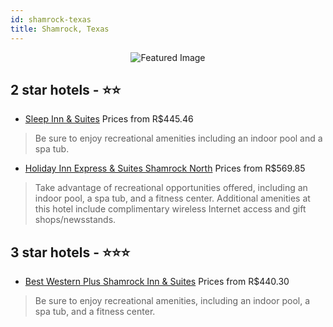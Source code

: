 ```yaml
---
id: shamrock-texas
title: Shamrock, Texas
---
```


<center><img src="https://i.travelapi.com/hotels/2000000/1710000/1700800/1700750/101cf846_z.jpg" alt="Featured Image" /></center>


##  2 star hotels - ⭐️⭐️

-    [Sleep Inn & Suites](https://us.hurb.com/hotels/shamrock/sleep-inn-suites-JNP-JP236139?cmp=18055) Prices from R$445.46
   > Be sure to enjoy recreational amenities including an indoor pool and a spa tub.
-    [Holiday Inn Express & Suites Shamrock North](https://us.hurb.com/hotels/shamrock/holiday-inn-express-suites-shamrock-north-JNP-JP790946?cmp=18055) Prices from R$569.85
   > Take advantage of recreational opportunities offered, including an indoor pool, a spa tub, and a fitness center. Additional amenities at this hotel include complimentary wireless Internet access and gift shops/newsstands.

##  3 star hotels - ⭐️⭐️⭐️

-    [Best Western Plus Shamrock Inn & Suites](https://us.hurb.com/hotels/shamrock/best-western-plus-shamrock-inn-suites-JNP-JP093160?cmp=18055) Prices from R$440.30
   > Be sure to enjoy recreational amenities, including an indoor pool, a spa tub, and a fitness center.
